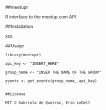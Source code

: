 ##meetupr

R interface to the meetup.com API


##Installation

xxx

##Usage

```
library(meetupr)

api_key <- "INSERT_HERE"

group_name <- "INSER THE NAME OF THE GROUP"

events <- get_events(group_name, api_key)
``

##License

MIT © Gabriela de Queiroz, Erin LeDell
